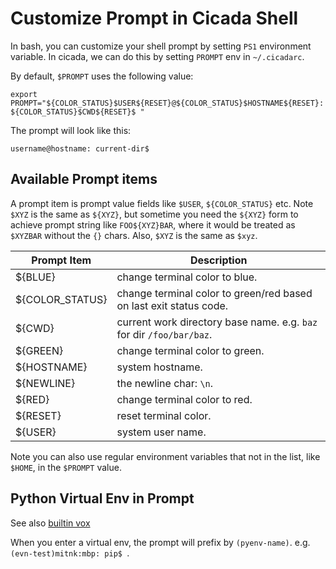 # Customize Prompt in Cicada Shell

In bash, you can customize your shell prompt by setting `PS1` environment
variable. In cicada, we can do this by setting `PROMPT` env in `~/.cicadarc`.

By default, `$PROMPT` uses the following value:
```
export PROMPT="${COLOR_STATUS}$USER${RESET}@${COLOR_STATUS}$HOSTNAME${RESET}: ${COLOR_STATUS}$CWD${RESET}$ "
```
The prompt will look like this:
```
username@hostname: current-dir$
```

## Available Prompt items

A prompt item is prompt value fields like `$USER`, `${COLOR_STATUS}` etc.
Note `$XYZ` is the same as `${XYZ}`, but sometime you need the `${XYZ}` form
to achieve prompt string like `FOO${XYZ}BAR`, where it would be treated as
`$XYZBAR` without the `{}` chars. Also, `$XYZ` is the same as `$xyz`.

| Prompt Item | Description |
| --- | --- |
| ${BLUE} | change terminal color to blue. |
| ${COLOR_STATUS} | change terminal color to green/red based on last exit status code. |
| ${CWD} | current work directory base name. e.g. `baz` for dir `/foo/bar/baz`. |
| ${GREEN} | change terminal color to green. |
| ${HOSTNAME} | system hostname. |
| ${NEWLINE} | the newline char: `\n`. |
| ${RED} | change terminal color to red. |
| ${RESET} | reset terminal color. |
| ${USER} | system user name. |

Note you can also use regular environment variables that not in the list, like `$HOME`, in the `$PROMPT` value.

## Python Virtual Env in Prompt

See also [builtin vox](https://github.com/mitnk/cicada/blob/master/docs/built-in-cmd.md#vox)

When you enter a virtual env, the prompt will prefix by `(pyenv-name)`. e.g.
`(evn-test)mitnk:mbp: pip$ `.
